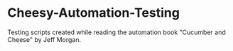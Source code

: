 # Cheesy-Automation-Testing

Testing scripts created while reading the automation book "Cucumber and Cheese" by Jeff Morgan.
